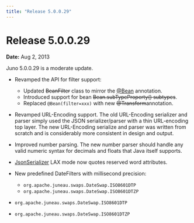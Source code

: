 ```yaml
---
title: "Release 5.0.0.29"
---
```


# Release 5.0.0.29

**Date:** Aug 2, 2013

Juno 5.0.0.29 is a moderate update.

- Revamped the API for filter support:
  - Updated ~~BeanFilter~~ class to mirror the [@Bean]({{API_DOCS}}/org/apache/juneau/annotation/Bean.html) annotation.
  - Introduced support for bean ~~Bean.subTypeProperty() subtypes~~.
  - Replaced `@Bean(filter=xxx)` with new ~~@Transform~~annotation.

- Revamped URL-Encoding support. The old URL-Encoding serializer and parser simply used the JSON serializer/parser with a thin URL-encoding top layer. The new URL-Encoding serialize and parser was written from scratch and is considerably more consistent in design and output.

- Improved number parsing. The new number parser should handle any valid numeric syntax for decimals and floats that Java itself supports.

- [JsonSerializer]({{API_DOCS}}/org/apache/juneau/json/JsonSerializer.html) LAX mode now quotes reserved word attributes.

- New predefined DateFilters with millisecond precision:
  - `org.apache.juneau.swaps.DateSwap.ISO8601DTP`
  - `org.apache.juneau.swaps.DateSwap.ISO8601DTZP`

- `org.apache.juneau.swaps.DateSwap.ISO8601DTP`
- `org.apache.juneau.swaps.DateSwap.ISO8601DTZP`